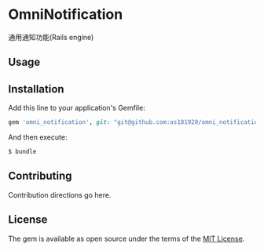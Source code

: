 # OmniNotification
通用通知功能(Rails engine)

## Usage

## Installation
Add this line to your application's Gemfile:

```ruby
gem 'omni_notification', git: "git@github.com:as181920/omni_notification.git", branch: "master"
```

And then execute:
```bash
$ bundle
```

## Contributing
Contribution directions go here.

## License
The gem is available as open source under the terms of the [MIT License](https://opensource.org/licenses/MIT).
